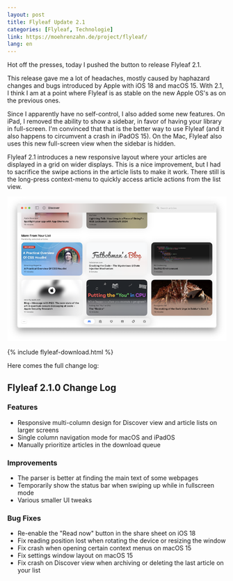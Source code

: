 ```yaml
---
layout: post
title: Flyleaf Update 2.1
categories: [Flyleaf, Technologie]
link: https://moehrenzahn.de/project/flyleaf/
lang: en
---
```


Hot off the presses, today I pushed the button to release Flyleaf 2.1.

This release gave me a lot of headaches, mostly caused by haphazard changes and bugs introduced by Apple with iOS 18 and macOS 15. With 2.1, I think I am at a point where Flyleaf is as stable on the new Apple OS's as on the previous ones.

Since I apparently have no self-control, I also added some new features. On iPad, I removed the ability to show a sidebar, in favor of having your library in full-screen. I'm convinced that that is the better way to use Flyleaf (and it also happens to circumvent a crash in iPadOS 15). On the Mac, Flyleaf also uses this new full-screen view when the sidebar is hidden.

Flyleaf 2.1 introduces a new responsive layout where your articles are displayed in a grid on wider displays. This is a nice improvement, but I had to sacrifice the swipe actions in the article lists to make it work. There still is the long-press context-menu to quickly access article actions from the list view.

![The new full screen article library in Flyleaf 2.1 on macOS](/images/flyleaf-2-1-grid-view.png)

{% include flyleaf-download.html %}

Here comes the full change log:

## Flyleaf 2.1.0 Change Log

### Features

- Responsive multi-column design for Discover view and article lists on larger screens
- Single column navigation mode for macOS and iPadOS
- Manually prioritize articles in the download queue

### Improvements

- The parser is better at finding the main text of some webpages
- Temporarily show the status bar when swiping up while in fullscreen mode
- Various smaller UI tweaks

### Bug Fixes

- Re-enable the "Read now" button in the share sheet on iOS 18
- Fix reading position lost when rotating the device or resizing the window
- Fix crash when opening certain context menus on macOS 15
- Fix settings window layout on macOS 15
- Fix crash on Discover view when archiving or deleting the last article on your list
